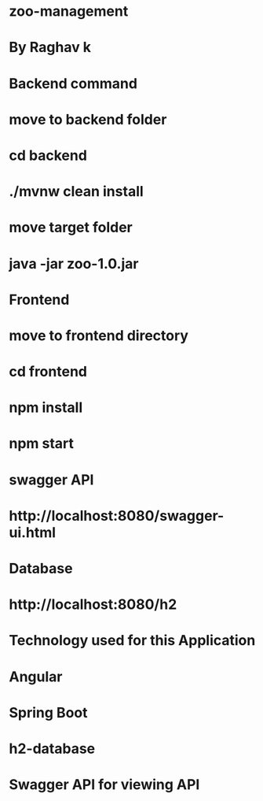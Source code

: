 # zoo-management
# By Raghav k

# Backend command

# move to backend folder
# cd backend
# ./mvnw clean install
# move target folder 
# java -jar zoo-1.0.jar


# Frontend 

# move to frontend directory
# cd frontend
# npm install
# npm start


# swagger API 
# http://localhost:8080/swagger-ui.html

# Database
# http://localhost:8080/h2

# Technology used for this Application

# Angular 
# Spring Boot
# h2-database
# Swagger API for viewing API

